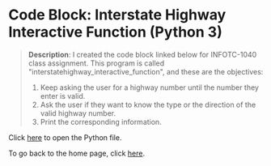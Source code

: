 # Code Block: Interstate Highway Interactive Function (Python 3)  

> **Description**: I created the code block linked below for INFOTC-1040 class assignment. This program is called "interstatehighway_interactive_function", and these are the objectives:  
> 1. Keep asking the user for a highway number until the number they enter is valid.  
> 2. Ask the user if they want to know the type or the direction of the valid highway number.  
> 3. Print the corresponding information.  

Click [here](https://github.com/kevinkee99/Kevin-s-Repository-V.2/blob/fd62112d897d3f682bd9c909824f36323175b131/interstatehighway_interactive_function.py) to open the Python file.

To go back to the home page, click [here](README.md).
